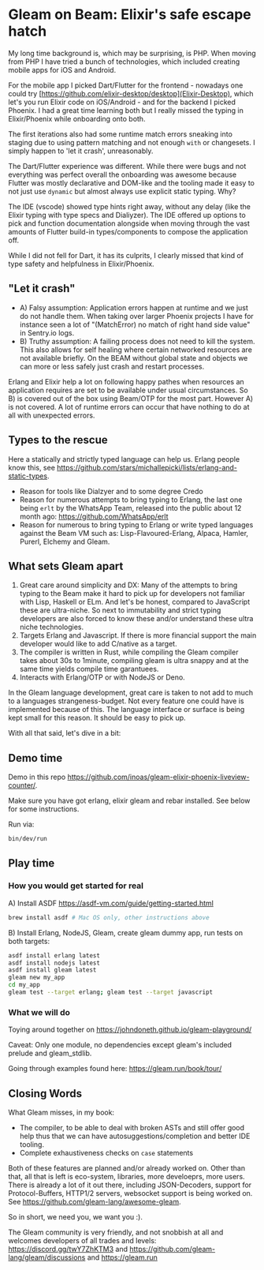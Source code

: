 # Gleam on Beam: Elixir's safe escape hatch

My long time background is, which may be surprising, is PHP. When moving from PHP I have tried a bunch of technologies, which included creating mobile apps for iOS and Android.

For the mobile app I picked Dart/Flutter for the frontend - nowadays one could try [https://github.com/elixir-desktop/desktop](Elixir-Desktop), which let's you run Elixir code on iOS/Android - and for the backend I picked Phoenix. I had a great time learning both but I really missed the typing in Elixir/Phoenix while onboarding onto both.

The first iterations also had some runtime match errors sneaking into staging due to using pattern matching and not enough `with` or changesets. I simply happen to 'let it crash', unreasonably.

The Dart/Flutter experience was different. While there were bugs and not everything was perfect overall the onboarding was awesome because Flutter was mostly declarative and DOM-like and the tooling made it easy to not just use `dynamic` but almost always use explicit static typing. Why?

The IDE (vscode) showed type hints right away, without any delay (like the Elixir typing with type specs and Dialiyzer). The IDE offered up options to pick and function documentation alongside when moving through the vast amounts of Flutter build-in types/components to compose the application off.

While I did not fell for Dart, it has its culprits, I clearly missed that kind of type safety and helpfulness in Elixir/Phoenix.

## "Let it crash"

* A) Falsy assumption: Application errors happen at runtime and we just do not handle them. When taking over larger Phoenix projects I have for instance seen a lot of "(MatchError) no match of right hand side value" in Sentry.io logs.
* B) Truthy assumption: A failing process does not need to kill the system. This also allows for self healing where certain networked resources are not available briefly. On the BEAM without global state and objects we can more or less safely just crash and restart processes.

Erlang and Elixir help a lot on following happy pathes when resources an application requires are set to be available under usual circumstances. So B) is covered out of the box using Beam/OTP for the most part. However A) is not covered. A lot of runtime errors can occur that have nothing to do at all with unexpected errors.

## Types to the rescue

Here a statically and strictly typed language can help us. Erlang people know this, see <https://github.com/stars/michallepicki/lists/erlang-and-static-types>.

* Reason for tools like Dialzyer and to some degree Credo
* Reason for numerous attempts to bring typing to Erlang, the last one being `erlt` by the WhatsApp Team, released into the public about 12 month ago: <https://github.com/WhatsApp/erlt>
* Reason for numerous to bring typing to Erlang or write typed languages against the Beam VM such as: Lisp-Flavoured-Erlang, Alpaca, Hamler, Purerl, Elchemy and Gleam.

## What sets Gleam apart

1. Great care around simplicity and DX: Many of the attempts to bring typing to the Beam make it hard to pick up for developers not familiar with Lisp, Haskell or ELm. And let's be honest, compared to JavaScript these are ultra-niche. So next to immutability and strict typing developers are also forced to know these and/or understand these ultra niche technologies.
2. Targets Erlang and Javascript. If there is more financial support the main developer would like to add C/native as a target.
3. The compiler is written in Rust, while compiling the Gleam compiler takes about 30s to 1minute, compiling gleam is ultra snappy and at the same time yields compile time garantuees.
4. Interacts with Erlang/OTP or with NodeJS or Deno.

In the Gleam language development, great care is taken to not add to much to a languages strangeness-budget. Not every feature one could have is implemented because of this. The language interface or surface is being kept small for this reason. It should be easy to pick up.

With all that said, let's dive in a bit:

## Demo time

Demo in this repo <https://github.com/inoas/gleam-elixir-phoenix-liveview-counter/>.

Make sure you have got erlang, elixir gleam and rebar installed. See below for some instructions.

Run via:

```sh
bin/dev/run
```

## Play time

### How you would get started for real

A) Install ASDF <https://asdf-vm.com/guide/getting-started.html>

```sh
brew install asdf # Mac OS only, other instructions above
```

B) Install Erlang, NodeJS, Gleam, create gleam dummy app, run tests on both targets:

```sh
asdf install erlang latest
asdf install nodejs latest
asdf install gleam latest
gleam new my_app
cd my_app
gleam test --target erlang; gleam test --target javascript
```

### What we will do

Toying around together on <https://johndoneth.github.io/gleam-playground/>

Caveat: Only one module, no dependencies except gleam's included prelude and gleam_stdlib.

Going through examples found here: <https://gleam.run/book/tour/>

## Closing Words

What Gleam misses, in my book:

* The compiler, to be able to deal with broken ASTs and still offer good help thus that we can have autosuggestions/completion and better IDE tooling.
* Complete exhaustiveness checks on `case` statements

Both of these features are planned and/or already worked on. Other than that, all that is left is eco-system, libraries, more develoeprs, more users. There is already a lot of it out there, including JSON-Decoders, support for Protocol-Buffers, HTTP1/2 servers, websocket support is being worked on. See <https://github.com/gleam-lang/awesome-gleam>.

So in short, we need you, we want you :).

The Gleam community is very friendly, and not snobbish at all and welcomes developers of all trades and levels: <https://discord.gg/twY7ZhKTM3> and <https://github.com/gleam-lang/gleam/discussions> and <https://gleam.run>
